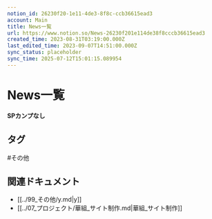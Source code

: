 ```yaml
---
notion_id: 26230f20-1e11-4de3-8f8c-ccb36615ead3
account: Main
title: News一覧
url: https://www.notion.so/News-26230f201e114de38f8cccb36615ead3
created_time: 2023-08-31T03:19:00.000Z
last_edited_time: 2023-09-07T14:51:00.000Z
sync_status: placeholder
sync_time: 2025-07-12T15:01:15.089954
---
```

# News一覧

**SPカンプなし**

## タグ

#その他 

## 関連ドキュメント

- [[../99_その他/y.md|y]]
- [[../07_プロジェクト/華組_サイト制作.md|華組_サイト制作]]
